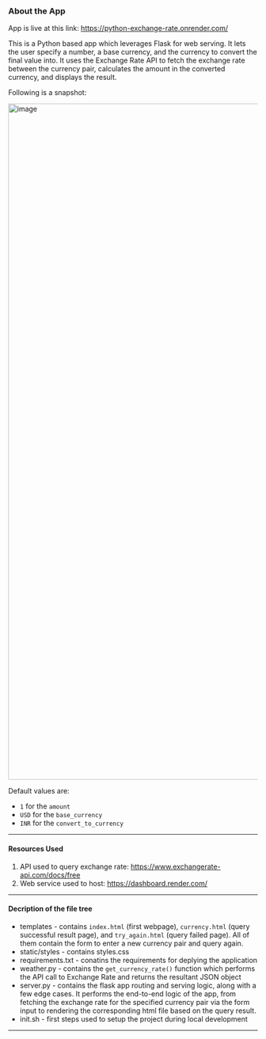 ### About the App

App is live at this link: https://python-exchange-rate.onrender.com/

This is a Python based app which leverages Flask for web serving. It lets the user specify a number, a base currency, and the currency to convert the final value into. It uses the Exchange Rate API to fetch the exchange rate between the currency pair, calculates the amount in the converted currency, and displays the result. 

Following is a snapshot:

<img width="1366" alt="image" src="https://github.com/user-attachments/assets/0d9fd843-e69a-46ae-95dd-414ff3dd716a" />

Default values are:
* `1` for the `amount`
* `USD` for the `base_currency`
* `INR` for the `convert_to_currency`

***

#### Resources Used 
1. API used to query exchange rate: https://www.exchangerate-api.com/docs/free
2. Web service used to host: https://dashboard.render.com/

 
*** 

#### Decription of the file tree

* templates - contains `index.html` (first webpage), `currency.html` (query successful result page), and `try_again.html` (query failed page). All of them contain the form to enter a new currency pair and query again.
* static/styles - contains styles.css
* requirements.txt - conatins the requirements for deplying the application
* weather.py - contains the `get_currency_rate()` function which performs the API call to Exchange Rate and returns the resultant JSON object
* server.py - contains the flask app routing and serving logic, along with a few edge cases. It performs the end-to-end logic of the app, from fetching the exchange rate for the specified currency pair via the form input to rendering the corresponding html file based on the query result.
* init.sh - first steps used to setup the project during local development

*** 
